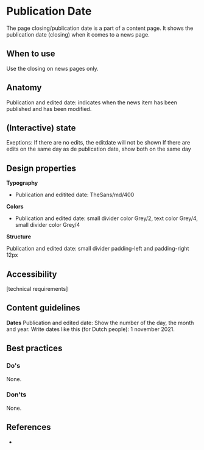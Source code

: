 # Publication Date

The page closing/publication date is a part of a content page.
It shows the publication date (closing) when it comes to a news page.

## When to use

Use the closing on news pages only.

## Anatomy

Publication and edited date: indicates when the news item has been published and has been modified.

## (Interactive) state

Exeptions:
If there are no edits, the editdate will not be shown
If there are edits on the same day as de publication date, show both on the same day

## Design properties

**Typography**

- Publication and editited date: TheSans/md/400

**Colors**

- Publication and edited date: small divider color Grey/2, text color Grey/4, small divider color Grey/4

**Structure**

Publication and edited date: small divider padding-left and padding-right 12px

## Accessibility

[technical requirements]

## Content guidelines

**Dates**
Publication and edited date: Show the number of the day, the month and year. Write dates like this (for Dutch people): 1 november 2021.

## Best practices

### Do's

None.

### Don'ts

None.

## References

-
